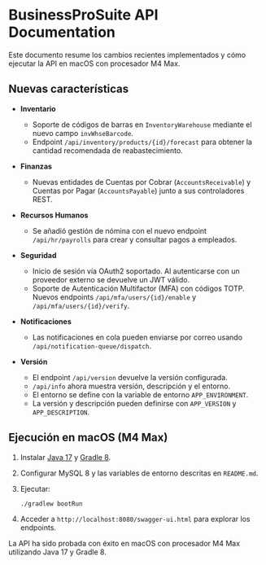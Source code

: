 # BusinessProSuite API Documentation

Este documento resume los cambios recientes implementados y cómo ejecutar la API en macOS con procesador M4 Max.

## Nuevas características

- **Inventario**
  - Soporte de códigos de barras en `InventoryWarehouse` mediante el nuevo campo `invWhseBarcode`.
  - Endpoint `/api/inventory/products/{id}/forecast` para obtener la cantidad recomendada de reabastecimiento.
- **Finanzas**
  - Nuevas entidades de Cuentas por Cobrar (`AccountsReceivable`) y Cuentas por Pagar (`AccountsPayable`) junto a sus controladores REST.
- **Recursos Humanos**
  - Se añadió gestión de nómina con el nuevo endpoint `/api/hr/payrolls` para crear y consultar pagos a empleados.
- **Seguridad**
  - Inicio de sesión vía OAuth2 soportado. Al autenticarse con un proveedor externo se devuelve un JWT válido.
  - Soporte de Autenticación Multifactor (MFA) con códigos TOTP. Nuevos endpoints `/api/mfa/users/{id}/enable` y `/api/mfa/users/{id}/verify`.

- **Notificaciones**
  - Las notificaciones en cola pueden enviarse por correo usando `/api/notification-queue/dispatch`.
- **Versión**
  - El endpoint `/api/version` devuelve la versión configurada.
  - `/api/info` ahora muestra versión, descripción y el entorno.
  - El entorno se define con la variable de entorno `APP_ENVIRONMENT`.
  - La versión y descripción pueden definirse con `APP_VERSION` y
    `APP_DESCRIPTION`.

## Ejecución en macOS (M4 Max)

1. Instalar [Java 17](https://adoptium.net/) y [Gradle 8](https://gradle.org/).
2. Configurar MySQL 8 y las variables de entorno descritas en `README.md`.
3. Ejecutar:

   ```bash
   ./gradlew bootRun
   ```

4. Acceder a `http://localhost:8080/swagger-ui.html` para explorar los endpoints.

La API ha sido probada con éxito en macOS con procesador M4 Max utilizando Java 17 y Gradle 8.
